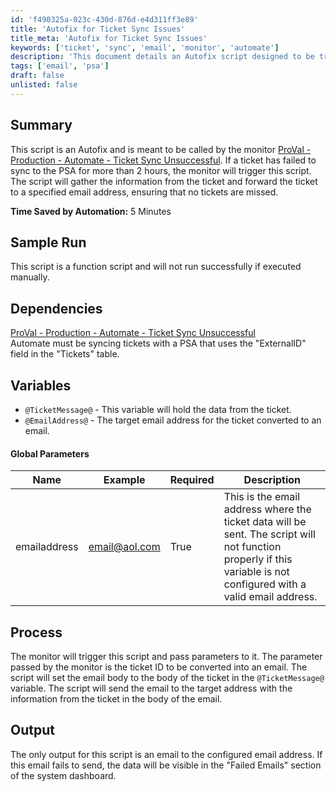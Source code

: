 ```yaml
---
id: 'f490325a-023c-430d-876d-e4d311ff3e89'
title: 'Autofix for Ticket Sync Issues'
title_meta: 'Autofix for Ticket Sync Issues'
keywords: ['ticket', 'sync', 'email', 'monitor', 'automate']
description: 'This document details an Autofix script designed to be triggered by the monitor for unsuccessful ticket synchronization to the PSA. It gathers ticket information and forwards it to a specified email address to ensure no tickets are missed, saving time and improving efficiency.'
tags: ['email', 'psa']
draft: false
unlisted: false
---
```


## Summary

This script is an Autofix and is meant to be called by the monitor [ProVal - Production - Automate - Ticket Sync Unsuccessful](<../monitors/Ticket Sync Unsuccessful.md>). If a ticket has failed to sync to the PSA for more than 2 hours, the monitor will trigger this script. The script will gather the information from the ticket and forward the ticket to a specified email address, ensuring that no tickets are missed.

**Time Saved by Automation:** 5 Minutes

## Sample Run

This script is a function script and will not run successfully if executed manually.

## Dependencies

[ProVal - Production - Automate - Ticket Sync Unsuccessful](<../monitors/Ticket Sync Unsuccessful.md>)  
Automate must be syncing tickets with a PSA that uses the "ExternalID" field in the "Tickets" table.

## Variables

- `@TicketMessage@` - This variable will hold the data from the ticket.
- `@EmailAddress@` - The target email address for the ticket converted to an email.

#### Global Parameters

| Name         | Example                       | Required | Description                                                                                                                                                 |
|--------------|-------------------------------|----------|-------------------------------------------------------------------------------------------------------------------------------------------------------------|
| emailaddress | [email@aol.com](mailto:email@aol.com) | True     | This is the email address where the ticket data will be sent. The script will not function properly if this variable is not configured with a valid email address. |

## Process

The monitor will trigger this script and pass parameters to it. The parameter passed by the monitor is the ticket ID to be converted into an email. The script will set the email body to the body of the ticket in the `@TicketMessage@` variable. The script will send the email to the target address with the information from the ticket in the body of the email.

## Output

The only output for this script is an email to the configured email address. If this email fails to send, the data will be visible in the "Failed Emails" section of the system dashboard.

